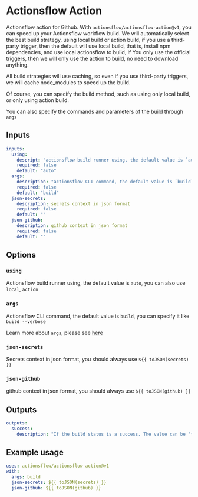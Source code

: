 # Actionsflow Action

Actionsflow action for Github. With `actionsflow/actionsflow-action@v1`, you can speed up your Actionsflow workflow build. We will automatically select the best build strategy, using local build or action build, if you use a third-party trigger, then the default will use local build, that is, install npm dependencies, and use local actionsflow to build, if You only use the official triggers, then we will only use the action to build, no need to download anything.

All build strategies will use caching, so even if you use third-party triggers, we will cache node_modules to speed up the build.

Of course, you can specify the build method, such as using only local build, or only using action build.

You can also specify the commands and parameters of the build through `args`

## Inputs

```yaml
inputs:
  using:
    descript: "actionsflow build runner using, the default value is `auto`, you can also use `local`, `action`"
    required: false
    default: "auto"
  args:
    description: "actionsflow CLI command, the default value is `build`, you can specify it like `build --verbose`"
    required: false
    default: "build"
  json-secrets:
    description: secrets context in json format
    required: false
    default: ""
  json-github:
    description: github context in json format
    required: false
    default: ""
```

## Options

### `using`

Actionsflow build runner using, the default value is `auto`, you can also use `local`, `action`

### `args`

Actionsflow CLI command, the default value is `build`, you can specify it like `build --verbose`

Learn more about `args`, please see [here](https://actionsflow.github.io/docs/reference/cli/)

### `json-secrets`

Secrets context in json format, you should always use `${{ toJSON(secrets) }}`

### `json-github`

github context in json format, you should always use `${{ toJSON(github) }}`

## Outputs

```yaml
outputs:
  success:
    description: "If the build status is a success. The value can be 'true', or 'false', if the build failed, the action outcome will be set failed"
```

## Example usage

```yaml
uses: actionsflow/actionsflow-action@v1
with:
  args: build
  json-secrets: ${{ toJSON(secrets) }}
  json-github: ${{ toJSON(github) }}
```
